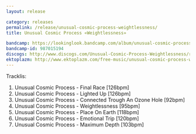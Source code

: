 ```yaml
---
layout: release

category: releases
permalink: /release/unusual-cosmic-process-weightlessness/
title: Unusual Cosmic Process ‎«Weightlessness»

bandcamp: https://lookinglook.bandcamp.com/album/unusual-cosmic-process-weightlessness
bandcamp-id: 987015194
discogs: http://www.discogs.com/Unusual-Cosmic-Process-Weightlessness/release/2517434
ektoplazm: http://www.ektoplazm.com/free-music/unusual-cosmic-process-weightlessness
---
```


Tracklis:

01. Unusual Cosmic Process - Final Race [126bpm]
02. Unusual Cosmic Process - Lighted Up [126bpm]
03. Unusual Cosmic Process - Connected Trough An Ozone Hole [92bpm]
04. Unusual Cosmic Process - Weightlessness [95bpm]
05. Unusual Cosmic Process - Place On Earth [118bpm]
06. Unusual Cosmic Process - Emotional Trip [120bpm]
07. Unusual Cosmic Process - Maximum Depth [103bpm]




